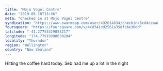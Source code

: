 ```yaml
---
title: "Mojo Vogel Centre"
date: "2019-05-10T13:06"
meta: "Checked in at Mojo Vogel Centre"
syndication: "https://www.swarmapp.com/user/492614834/checkin/5cd4ceaa835c9a002c4f6e49"
foursquare: "https://foursquare.com/v/4cd341dd2561a35dfc6e30dd"
latitude: "-41.27753429053217"
longitude: "174.77919908630284"
locality: "Thorndon"
region: "Wellington"
country: "New Zealand"
---
```

Hitting the coffee hard today. Seb had me up a lot in the night
